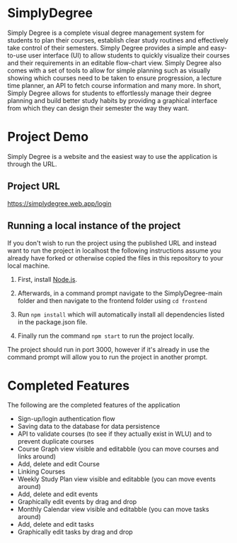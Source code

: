# SimplyDegree
Simply Degree is a complete visual degree management system for students to plan their courses, establish clear study routines and effectively take control of their semesters. 
Simply Degree provides a simple and easy-to-use user interface (UI) to allow students to quickly visualize their courses and their requirements in an editable flow-chart view. 
Simply Degree also comes with a set of tools to allow for simple planning such as visually showing which courses need to be taken to ensure progression, a lecture time planner, an API to fetch course information and many more. 
In short, Simply Degree allows for students to effortlessly manage their degree planning and build better study habits by providing a graphical interface from which they can design their semester the way they want.
  

# Project Demo
Simply Degree is a website and the easiest way to use the application is through the URL.

## Project URL
https://simplydegree.web.app/login

## Running a local instance of the project

If you don't wish to run the project using the published URL and instead want to run the project in localhost the following instructions assume you already have forked or otherwise copied the files in this repository to your local machine.

1. First, install [Node.js](https://nodejs.org/en/).

2. Afterwards, in a command prompt navigate to the SimplyDegree-main folder and then navigate to the frontend folder using `cd frontend` 
3. Run `npm install` which will automatically install all dependencies listed in the package.json file.
4. Finally run the command `npm start` to run the project locally. 

The project should run in port 3000, however if it's already in use the command prompt will allow you to run the project in another prompt.

# Completed Features
The following are the completed features of the application
* Sign-up/login authentication flow
* Saving data to the database for data persistence
* API to validate courses (to see if they actually exist in WLU) and to prevent duplicate courses
* Course Graph view visible and editabble (you can move courses and links around)
* Add, delete and edit Course
* Linking Courses
* Weekly Study Plan view visible and editabble (you can move events around)
* Add, delete and edit events
* Graphically edit events by drag and drop
* Monthly Calendar view visible and editabble (you can move tasks around)
* Add, delete and edit tasks
* Graphically edit tasks by drag and drop
